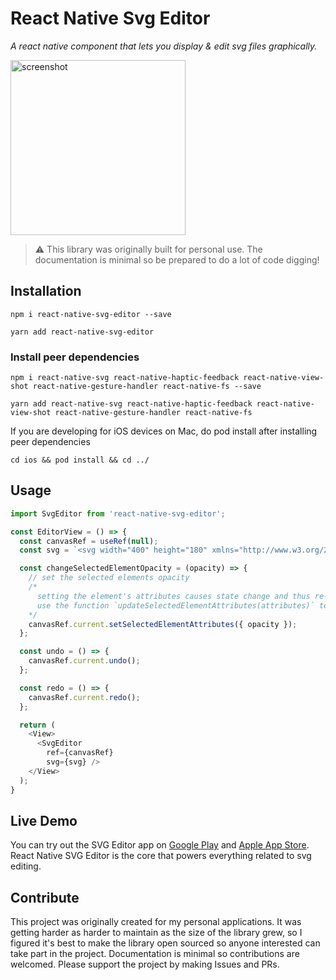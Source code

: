 # React Native Svg Editor

*A react native component that lets you display & edit svg files graphically.*

<img src="/screenshots/1.gif" alt="screenshot" style="width: 280px;" />

> :warning: This library was originally built for personal use. The documentation is minimal so be prepared to do a lot of code digging!

## Installation
```
npm i react-native-svg-editor --save
```

```
yarn add react-native-svg-editor
```

### Install peer dependencies

```
npm i react-native-svg react-native-haptic-feedback react-native-view-shot react-native-gesture-handler react-native-fs --save
```

```
yarn add react-native-svg react-native-haptic-feedback react-native-view-shot react-native-gesture-handler react-native-fs
```

If you are developing for iOS devices on Mac, do pod install after installing peer dependencies

```
cd ios && pod install && cd ../
```

## Usage

~~~ javascript
import SvgEditor from 'react-native-svg-editor';

const EditorView = () => {
  const canvasRef = useRef(null);
  const svg = `<svg width="400" height="180" xmlns="http://www.w3.org/2000/svg"><rect x="50" y="20" rx="20" ry="20" width="150" height="150" style="fill:red;stroke:black;stroke-width:5;opacity:0.5" /></svg>`

  const changeSelectedElementOpacity = (opacity) => {
    // set the selected elements opacity
    /*
      setting the element's attributes causes state change and thus re-renders the whole svg tree.
      use the function `updateSelectedElementAttributes(attributes)` to update the element's internal attributes
    */
    canvasRef.current.setSelectedElementAttributes({ opacity });
  };

  const undo = () => {
    canvasRef.current.undo();
  };

  const redo = () => {
    canvasRef.current.redo();
  };

  return (
    <View>
      <SvgEditor
        ref={canvasRef}
        svg={svg} />
    </View>
  );
}
~~~

## Live Demo

You can try out the SVG Editor app on [Google Play](https://play.google.com/store/apps/details?id=com.thumbnaillab) and [Apple App Store](https://apps.apple.com/us/app/svg-editor-graphic-ui-design/id1624759841). React Native SVG Editor is the core that powers everything related to svg editing.

## Contribute

This project was originally created for my personal applications. It was getting harder as harder to maintain as the size of the library grew, so I figured it's best to make the library open sourced so anyone interested can take part in the project. Documentation is minimal so contributions are welcomed. Please support the project by making Issues and PRs.